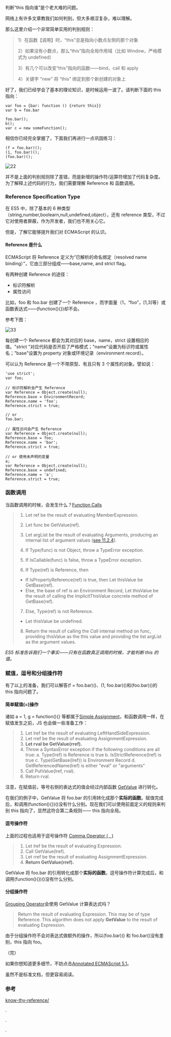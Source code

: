 判断“this 指向谁”是个老大难的问题。

网络上有许多文章教我们如何判别，但大多艰涩复杂，难以理解。

那么这里介绍一个非常简单实用的判别规则：
> 1）在函数【调用】时，“this”总是指向小数点左侧的那个对象
>
> 2）如果没有小数点，那么“this”指向全局作用域（比如 Window，严格模式为 undefined）
>
> 3）有几个可以改变“this”指向的函数——bind，call 和 apply
>
> 4）关键字 “new” 将 “this” 绑定到那个新创建的对象上

好了，我们已经学会了基本的理论知识，是时候运用一波了。请判断下面的 this 指向：
````
var foo = {bar: function () {return this}}
var b = foo.bar
  
foo.bar();
b();
var c = new someFunction(); 
````
相信你已经完全掌握了，下面我们再进行一点巩固练习：
````
(f = foo.bar)();
(1, foo.bar)();
(foo.bar)();
````
![22](/uploads/5f9dd3ac8dbf9026c875384d5833ea1f/22.png)

并不是上面的判别规则除了差错，而是新增的操作符/运算符增加了代码复杂度。为了解释上述代码的行为，我们需要理解 Reference 和 函数调用。

### Reference Specification Type
在 ES5 中，除了基本的 6 种类型（string,number,boolearn,null,undefined,object），还有 reference 类型，不过它对使用者屏蔽，作为开发者，我们也不用关心它。

但是，了解它能够提升我们对 ECMAScript 的认识。

#### Reference 是什么
ECMAScript  将 Reference 定义为“已解析的命名绑定（resolved name binding）”，它由三部分组成——base,name, and strict flag。

有两种创建 Reference 的途径：
*  标识符解析
*  属性访问

比如，foo 和 foo.bar 创建了一个 Reference ，而字面量（1，“foo”，[1,3]等）或函数表达式——(function(){})却不会。

参考下图：

![33](/uploads/85c31ceab73a12e0ba83cbaef5097890/33.png)

每创建一个 Reference 都会为其对应的 base，name，strict 设置相应的值。"strict "对应代码是否开启了严格模式；"name"设置为标识符或属性名；"base"设置为 property 对象或环境记录（environment record）。

可以认为 Reference 是一个不带原型、有且只有 3 个属性的对象。譬如说：
````
'use strict';
var foo;

// 标识符解析会产生 Reference
var Reference = Object.create(null);
Reference.base = EnvironmentRecord;
Reference.name = 'foo';
Reference.strict = true;

// or
foo.bar;

// 属性访问会产生 Reference
var Reference = Object.create(null);
Reference.base = foo;
Reference.name = 'bar';
Reference.strict = true;

// or 使用未声明的变量
a;
var Reference = Object.create(null);
Reference.base = undefined;
Reference.name = 'a';
Reference.strict = true;
````
### 函数调用
当函数调用的时候，会发生什么？[Function Calls ](https://es5.github.io/#x11.2.3)
> 1. Let ref be the result of evaluating MemberExpression.
> 2. Let func be GetValue(ref).
> 3. Let argList be the result of evaluating Arguments, producing an internal list of argument values ([see 11.2.4](https://es5.github.io/#x11.2.4)).
> 4. If Type(func) is not Object, throw a TypeError exception.
> 5. If IsCallable(func) is false, throw a TypeError exception.
> 
> 6. If Type(ref) is Reference, then
>   * If IsPropertyReference(ref) is true, then Let thisValue be GetBase(ref).
>   * Else, the base of ref is an Environment Record, Let thisValue be the result of calling the ImplicitThisValue concrete method of GetBase(ref). 
> 7. Else, Type(ref) is not Reference.
>   * Let thisValue be undefined.
> 
> 8. Return the result of calling the *Call* internal method on func, providing thisValue as the this value and providing the list argList as the argument values.

*ES5 标准告诉我们一个事实——只有在函数真正调用的时候，才能判断 this 的值。*

### 赋值，逗号和分组操作符
有了以上的准备，我们可以解答(f = foo.bar)()、(1, foo.bar)()和(foo.bar)()的 this 指向问题了。

#### 简单赋值(=)操作
诸如 a = 1, g = function(){} 等都属于[Simple Assignment](https://es5.github.io/#x11.13.1)，和函数调用一样，在赋值发生之前，JS 也会做一些准备工作：
> 1. Let lref be the result of evaluating LeftHandSideExpression.
> 2. Let rref be the result of evaluating AssignmentExpression.
> 3. **Let rval be GetValue(rref).**
> 4. Throw a SyntaxError exception if the following conditions are all true:
>     a. Type(lref) is Reference is true
>     b. IsStrictReference(lref) is true
>     c. Type(GetBase(lref)) is Environment Record
>     d. GetReferencedName(lref) is either "eval" or "arguments"
> 5. Call PutValue(lref, rval).
> 6. Return rval.

注意，在赋值前，等号右侧的表达式的值会经过内部函数 [GetValue](https://es5.github.io/#x8.7.1) 进行转化。

在我们的例子中，GetValue 将 foo.bar 的引用转化成那个**实际的函数**。赋值完成后，和调用(function(){})()没有什么分别。现在我们可以使用前面定义的规则来判别 this 指向了，显然这符合第二条规则—— this 指向全局。

#### 逗号操作符
上面的过程也适用于逗号操作符 [Comma Operator ( , )](https://es5.github.io/#x11.14)
> 1. Let lref be the result of evaluating Expression.
> 2. Call GetValue(lref).
> 3. Let rref be the result of evaluating AssignmentExpression.
> 4. **Return GetValue(rref).**

GetValue 将 foo.bar 的引用转化成那个**实际的函数**。逗号操作符计算完成后，和调用(function(){})()没有什么分别。

#### 分组操作符
[Grouping Operator](https://es5.github.io/#x11.1.6)会使用 GetValue 计算表达式吗？
> Return the result of evaluating Expression. This may be of type Reference.
> This algorithm does not apply **GetValue** to the result of evaluating Expression. 

由于分组操作符不会对表达式做额外的操作，所以(foo.bar)() 和 foo.bar()没有差别，this 指向 foo。

（完）

如果你想知道更多细节，不妨点击[Annotated ECMAScript 5.1](https://es5.github.io/#x11.2.4)。

虽然不是标准文档，但更容易阅读。

### 参考
[know-thy-reference/](http://perfectionkills.com/know-thy-reference/)


.

.

.



